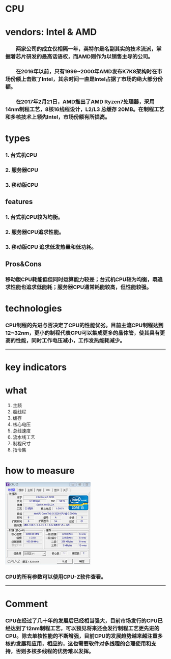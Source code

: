 # CPU
# vendors: Intel & AMD
### &#8195;&#8195;两家公司的成立仅相隔一年，英特尔是名副其实的技术流派，掌握着芯片研发的最高话语权，而AMD则作为以销售主导的公司。
### &#8195;&#8195;在2016年以前，只有1999~2000年AMD发布K7K8架构时在市场份额上击败了Intel，其余时间一直是Intel占据了市场的绝大部分份额。
### &#8195;&#8195;在2017年2月21日，AMD推出了AMD Ryzen7处理器，采用14nm制程工艺，8核16线程设计，L2/L3 总缓存 20MB。在制程工艺和多核技术上领先Intel，市场份额有所提高。
# types
### 1. 台式机CPU
### 2. 服务器CPU
### 3. 移动版CPU
## features
### 1. 台式机CPU较为均衡。
### 2. 服务器CPU追求性能。
### 3. 移动版CPU 追求低发热量和低功耗。
## Pros&Cons
### 移动版CPU耗能低但同时运算能力较差；台式机CPU较为均衡，既追求性能也追求低能耗；服务器CPU通常耗能较高，但性能较强。
# technologies
### CPU制程的先进与否决定了CPU的性能优劣。目前主流CPU制程达到12~32nm，更小的制程代表CPU可以集成更多的晶体管，使其具有更高的性能，同时工作电压减小，工作发热能耗减少。
---
# key indicators
# what
1. 主频
2. 超线程
3. 缓存
4. 核心电压
5. 总线速度
6. 流水线工艺
7. 制程尺寸
8. 指令集
# how to measure
![CPU-Z](pictures/cpuz.jpg)
### CPU的所有参数可以使用CPU-Z软件查看。
---
# Comment
### CPU在经过了几十年的发展后已经相当强大，目前市场发行的CPU已经达到了12nm制程工艺，可以预见将来还会发行制程工艺更先进的CPU。除去单核性能的不断增强，目前CPU的发展趋势越来越注重多核的发展和应用，相应的，这也需要软件对多线程的合理使用和支持，否则多核多线程的优势难以发挥。